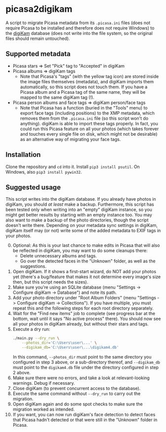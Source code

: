 # picasa2digikam

A script to migrate Picasa metadata from its `.picasa.ini` files (does not require Picasa to be installed and therefore
does not require Windows) to the [digiKam](https://www.digikam.org/) database (does not write into the file system, so
the original files should remain untouched).

## Supported metadata

* Picasa stars => Set "Pick" tag to "Accepted" in digiKam
* Picasa albums => digiKam tags
    - Note that Picasa's "tags" (with the yellow tag icon) are stored inside the image files themselves (metadata), and
      digiKam imports them automatically, so this script does not touch them. If you have a Picasa album and a Picasa
      tag of the same name, they will be mapped to the same digiKam tag (!).
* Picasa person albums and face tags => digiKam person/face tags
    - Note that Picasa has a function (buried in the "Tools" menu) to export face tags (including positions) to the XMP
      metadata, which removes them from the `.picasa.ini` file (so this script won't do anything). digiKam is able to
      import these tags properly. In fact, you could run this Picasa feature on all your photos (which takes forever and
      touches every single file on disk, which might not be desirable) as an alternative way of migrating your face
      tags.

## Installation

Clone the repository and `cd` into it. Install `pip3 install psutil`. On Windows, also `pip3 install pywin32`.

## Suggested usage

This script writes into the digiKam database. If you already have photos in digiKam, you should *at least* make a
backup. Furthermore, this script has been tested only when writing into an "empty" digiKam instance, so you might get
better results by starting with an empty instance too. You may also want to make a backup of the photo directories,
though the script doesn't write there. Depending on your metadata sync settings in digiKam, digiKam itself may (or not)
write some of the added metadata to EXIF tags in your photos.

0. Optional: As this is your last chance to make edits in Picasa that will also be reflected in digiKam, you may want to
   do some cleanups there:
    * Delete unnecessary albums and tags.
    * Go over the detected faces in the "Unknown" folder, as well as the suggestions.
1. Open digiKam. If it shows a first-start wizard, do NOT add your photos yet (there's a bug/feature that makes it not
   determine every image's size then, but this script needs the sizes).
2. Make sure you're using an SQLite database (menu "Settings -> Configure digiKam -> Database") and note its path.
3. Add your photo directory under "Root Album Folders" (menu "Settings -> Configure digiKam -> Collections"). If you
   have multiple, you must repeat this and the following steps for each root directory separately.
4. Wait for the "Find new items" job to complete (see progress bar at the bottom, wait until it says "No active process"
   there). You should now see all your photos in digiKam already, but without their stars and tags.
5. Execute a dry run:
   ```bash
   ./main.py --dry_run \
       --photos_dir='C:\Users\user\...' \
       --digikam_db='C:\Users\user\...\digikam4.db'
   ```
   In this command, `--photos_dir` must point to the same directory you configured in step 3 above, or a sub-directory
   thereof, and `--digikam_db` must point to the `digikam4.db` file under the directory configured in step 2 above.
6. Make sure there were no errors, and take a look at relevant-looking warnings. Debug if necessary.
7. Close digiKam (to prevent concurrent access to the database).
8. Execute the same command without `--dry_run` to carry out the migration.
9. Open digiKam again and do some spot checks to make sure the migration worked as intended.
10. If you want, you can now run digiKam's face detection to detect faces that Picasa hadn't detected or that were still
    in the "Unknown" folder in Picasa.
